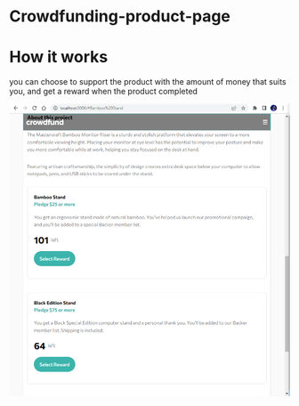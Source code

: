 # Crowdfunding-product-page 

# How it works

you can choose to support the product with the amount of money that suits you, and get a reward when the product completed

![alt text](./src/screenshots/select.png "add task")

